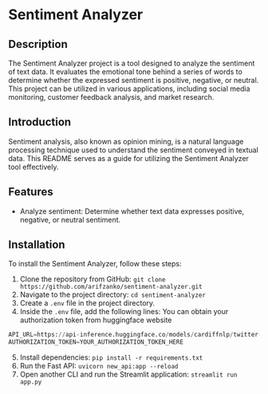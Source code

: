 # Sentiment Analyzer

## Description
The Sentiment Analyzer project is a tool designed to analyze the sentiment of text data. It evaluates the emotional tone behind a series of words to determine whether the expressed sentiment is positive, negative, or neutral. This project can be utilized in various applications, including social media monitoring, customer feedback analysis, and market research.

## Introduction
Sentiment analysis, also known as opinion mining, is a natural language processing technique used to understand the sentiment conveyed in textual data. This README serves as a guide for utilizing the Sentiment Analyzer tool effectively.

## Features
- Analyze sentiment: Determine whether text data expresses positive, negative, or neutral sentiment.

## Installation
To install the Sentiment Analyzer, follow these steps:
1. Clone the repository from GitHub: `git clone https://github.com/arifzanko/sentiment-analyzer.git`
2. Navigate to the project directory: `cd sentiment-analyzer`
3. Create a `.env` file in the project directory.
4. Inside the `.env` file, add the following lines:
You can obtain your authorization token from huggingface website
```python
API_URL=https://api-inference.huggingface.co/models/cardiffnlp/twitter-roberta-base-sentiment-latest
AUTHORIZATION_TOKEN=YOUR_AUTHORIZATION_TOKEN_HERE
```
5. Install dependencies: `pip install -r requirements.txt`
6. Run the Fast API: `uvicorn new_api:app --reload`
7. Open another CLI and run the Streamlit application: `streamlit run app.py`
